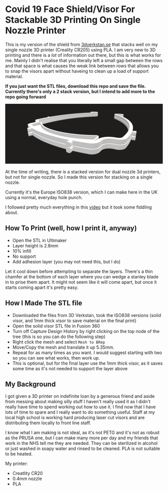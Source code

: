 # Covid 19 Face Shield/Visor For Stackable 3D Printing On Single Nozzle Printer

This is my version of the shield from [3dverkstan.se](https://3dverkstan.se/protective-visor/) that stacks well on my single nozzle 3D printer (Creality CR205) using PLA. I am very new to 3D printing and there is a *lot* of information out there, but this is what works for me. Mainly I didn't realise that you literally left a small gap between the rows and that space is what causes the weak link between rows that allows you to snap the visors apart without haveing to clean up a load of support material.

**If you just want the STL files, download this repo and save the file. Currently there's only a 2 stack version, but I intend to add more to the repo going forward**

![Image of Visor](https://github.com/gomako/covid-19-face-shield/blob/master/images/visor.png)

At the time of writing, there is a stacked version for dual nozzle 3d printers, but not for single nozzle. So I made this version for stacking on a single nozzle. 

Currently it's the Europe ISO838 version, which I can make here in the UK using a normal, everyday hole punch.

I followed pretty much everything in this [video](https://www.youtube.com/watch?v=3pK8DqJyOPU) but it took some fiddling about.

## How To Print (well, how I print it, anyway)

 - Open the STL in Ultimaker
 - Layer height is 2.8mm
 - 10% infill
 - No support
 - Add adhesion layer (you may not need this, but I do)

Let it cool down before attempting to separate the layers. There's a thin chamfer at the bottom of each layer where you can wedge a stanley blade in to prise them apart. It might not seem like it will come apart, but once it starts coming apart it's pretty easy.

## How I Made The STL file

 - Downloaded the files from 3D Verkstan, took the ISO838 versions (solid visor, and 1mm thick visor to save material on the final print)
 - Open the solid visor STL file in Fusion 360
 - Turn off Capture Design History by right clicking on the top node of the tree (this is so you can do the following step)
 - Right click the mesh and select `Mesh to BRep`
 - Move/Copy the mesh and translate it up 5.35mm. 
 - Repeat for as many times as you want. I would suggest starting with two so you can see what works, then work up.
 - This is optional, but for the final layer use the 1mm thick visor, as it saves some time as it's not needed to support the layer above

## My Background

I got given a 3D printer on indefinite loan by a generous friend and aside from messing about making silly stuff I haven't really used it as I didn't really have time to spend working out how to use it. I find now that I have lots of time to spare and I really want to do something useful. Staff at my local high school is working hard producing laser cut visors and are distributing them locally to front line staff.

I know what I am making is not ideal, as it's not PETG and it's not as robust as the PRUSA one, but I can make many more per day and my friends that work in the NHS tell me they are needed. They can be sterilized in alcohol or just washed in soapy water and rinsed to be cleaned. PLA is not suitable to be heated.

My printer:

 - Creatlity CR20
 - 0.4mm nozzle
 - PLA
